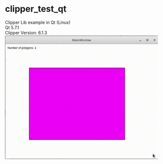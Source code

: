 # clipper_test_qt
Clipper Lib example in Qt (Linux)  
Qt 5.7.1  
Clipper Version: 6.1.3  
![](example.gif)  
